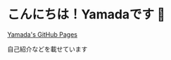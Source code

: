 # こんにちは！Yamadaです 🍁
[Yamada's GitHub Pages](https://yamada3-1990.github.io/yamada3page/)

自己紹介などを載せています

